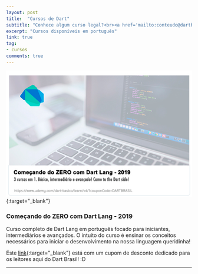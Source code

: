 ```yaml
---
layout: post
title:  "Cursos de Dart"
subtitle: "Conhece algum curso legal?<br><a href='mailto:conteudo@dartbrasil.com.br' style='font-weight: normal;'>Manda para a gente!</a>"
excerpt: "Cursos disponíveis em português"
link: true
tag:
- cursos
comments: true
---
```



[![Começando do ZERO com Dart Lang - 2019](/assets/img/curso-dart.jpg)](https://www.udemy.com/dart-basico/?couponCode=DARTBRASIL){:target="_blank"}


### Começando do ZERO com Dart Lang - 2019
Curso completo de Dart Lang em português focado para iniciantes, intermediários e avançados. O intuito do curso é ensinar os conceitos necessários para iniciar o desenvolvimento na nossa linguagem queridinha! 

Este [link](https://www.udemy.com/dart-basico/?couponCode=DARTBRASIL){:target="_blank"} está com um cupom de desconto dedicado para os leitores aqui do Dart Brasil! :D

---